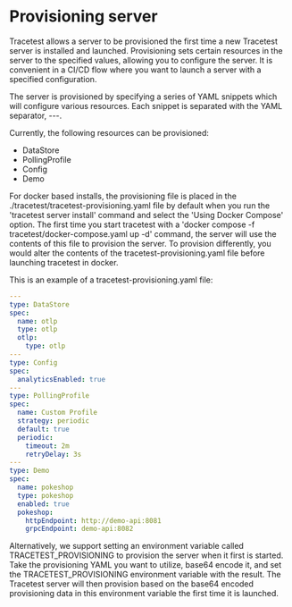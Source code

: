 # Provisioning server

Tracetest allows a server to be provisioned the first time a new Tracetest server is installed and launched. Provisioning sets certain resources in the server to the specified values, allowing you to configure the server. It is convenient in a CI/CD flow where you want to launch a server with a specified configuration. 

The server is provisioned by specifying a series of YAML snippets which will configure various resources. Each snippet is separated with the YAML separator, ---.

Currently, the following resources can be provisioned: 
- DataStore
- PollingProfile
- Config
- Demo

For docker based installs, the provisioning file is placed in the ./tracetest/tracetest-provisioning.yaml file by default when you run the 'tracetest server install' command and select the 'Using Docker Compose' option. The first time you start tracetest with a 'docker compose -f tracetest/docker-compose.yaml  up -d' command, the server will use the contents of this file to provision the server. To provision differently, you would alter the contents of the tracetest-provisioning.yaml file before launching tracetest in docker.

This is an example of a tracetest-provisioning.yaml file:

```yaml
---
type: DataStore
spec:
  name: otlp
  type: otlp
  otlp:
    type: otlp
---
type: Config
spec:
  analyticsEnabled: true
---
type: PollingProfile
spec:
  name: Custom Profile
  strategy: periodic
  default: true
  periodic:
    timeout: 2m
    retryDelay: 3s
---
type: Demo
spec:
  name: pokeshop
  type: pokeshop
  enabled: true
  pokeshop:
    httpEndpoint: http://demo-api:8081
    grpcEndpoint: demo-api:8082
```

Alternatively, we support setting an environment variable called TRACETEST_PROVISIONING to provision the server when it first is started. Take the provisioning YAML you want to utilize, base64 encode it, and set the TRACETEST_PROVISIONING environment variable with the result. The Tracetest server will then provision based on the base64 encoded provisioning data in this environment variable the first time it is launched.

